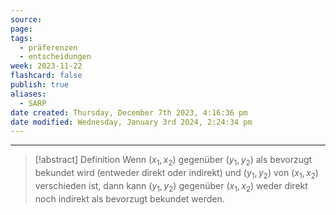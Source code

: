 ```yaml
---
source: 
page: 
tags:
  - präferenzen
  - entscheidungen
week: 2023-11-22
flashcard: false
publish: true
aliases:
  - SARP
date created: Thursday, December 7th 2023, 4:16:36 pm
date modified: Wednesday, January 3rd 2024, 2:24:34 pm
---
```

***

> [!abstract] Definition
> Wenn $(x_{1}, x_{2})$ gegenüber $(y_{1}, y_{2})$ als bevorzugt bekundet wird (entweder direkt oder indirekt) und $(y_{1}, y_{2})$ von $(x_{1}, x_{2})$ verschieden ist, dann kann $(y_{1}, y_{2})$ gegenüber $(x_{1}, x_{2})$ weder direkt noch indirekt als bevorzugt bekundet werden.

